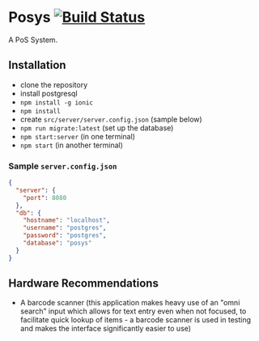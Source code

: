 # Posys [![Build Status](https://travis-ci.org/seiyria/posys.svg?branch=master)](https://travis-ci.org/seiyria/posys)

A PoS System.

## Installation

* clone the repository
* install postgresql
* `npm install -g ionic`
* `npm install`
* create `src/server/server.config.json` (sample below)
* `npm run migrate:latest` (set up the database)
* `npm start:server` (in one terminal)
* `npm start` (in another terminal)

### Sample `server.config.json`
```json
{
  "server": {
    "port": 8080
  },
  "db": {
    "hostname": "localhost",
    "username": "postgres",
    "password": "postgres",
    "database": "posys"
  }
}
```

## Hardware Recommendations

* A barcode scanner (this application makes heavy use of an "omni search" input which allows for text entry even when not focused, to facilitate quick lookup of items - a barcode scanner is used in testing and makes the interface significantly easier to use)
